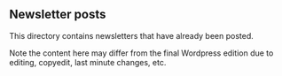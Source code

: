## Newsletter posts 

This directory contains newsletters that have already been posted. 

Note the content here may differ from the final Wordpress edition due to editing, copyedit, last minute changes, etc.
